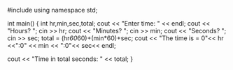 #include<iostream>
using namespace std;
 
int main()
{ int hr,min,sec,total;
    cout << "Enter time: " << endl;
    cout << "Hours? ";
    cin >> hr;
    cout << "Minutes? ";
    cin >> min;
    cout << "Seconds? ";
    cin >> sec;
    total = (hr*60*60)+(min*60)+sec;
    cout << "The time is = 0"<< hr <<":0" << min << ":0"<< sec<< endl;
    
   cout << "Time in total seconds: " << total;
}
